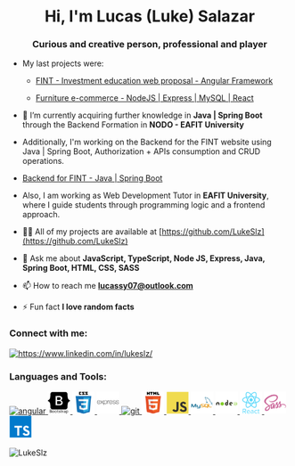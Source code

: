 <h1 align="center">Hi, I'm Lucas (Luke) Salazar</h1>
<h3 align="center">Curious and creative person, professional and player</h3>


- My last projects were:

  - [FINT - Investment education web proposal - Angular Framework](https://github.com/LukeSlz/FINT)

  - [Furniture e-commerce - NodeJS | Express | MySQL | React](https://github.com/Zokam-LS/Grupo_1_Luxer)

- 🌱 I’m currently acquiring further knowledge in  **Java | Spring Boot** through the Backend Formation in **NODO - EAFIT University**
- Additionally, I'm working on the Backend for the FINT website using Java | Spring Boot, Authorization + APIs consumption and CRUD operations.
-   [Backend for FINT - Java | Spring Boot](https://github.com/LukeSlz/FINT_Backend)

- Also, I am working as Web Development Tutor in  **EAFIT University**, where I guide students through programming logic and a frontend approach.

- 👨‍💻 All of my projects are available at [https://github.com/LukeSlz](https://github.com/LukeSlz)

- 💬 Ask me about **JavaScript, TypeScript, Node JS, Express, Java, Spring Boot, HTML, CSS, SASS**

- 📫 How to reach me **lucassy07@outlook.com**

- ⚡ Fun fact **I love random facts**

<h3 align="left">Connect with me:</h3>
<p align="left">
<a href="https://linkedin.com/in/lukeslz/" target="blank"><img align="center" src="https://raw.githubusercontent.com/rahuldkjain/github-profile-readme-generator/master/src/images/icons/Social/linked-in-alt.svg" alt="https://www.linkedin.com/in/lukeslz/" height="30" width="40" /></a>
</p>

<h3 align="left">Languages and Tools:</h3>
<p align="left"> <a href="https://angular.io" target="_blank" rel="noreferrer"> <img src="https://angular.io/assets/images/logos/angular/angular.svg" alt="angular" width="40" height="40"/> </a> <a href="https://getbootstrap.com" target="_blank" rel="noreferrer"> <img src="https://raw.githubusercontent.com/devicons/devicon/master/icons/bootstrap/bootstrap-plain-wordmark.svg" alt="bootstrap" width="40" height="40"/> </a> <a href="https://www.w3schools.com/css/" target="_blank" rel="noreferrer"> <img src="https://raw.githubusercontent.com/devicons/devicon/master/icons/css3/css3-original-wordmark.svg" alt="css3" width="40" height="40"/> </a> <a href="https://expressjs.com" target="_blank" rel="noreferrer"> <img src="https://raw.githubusercontent.com/devicons/devicon/master/icons/express/express-original-wordmark.svg" alt="express" width="40" height="40"/> </a> <a href="https://git-scm.com/" target="_blank" rel="noreferrer"> <img src="https://www.vectorlogo.zone/logos/git-scm/git-scm-icon.svg" alt="git" width="40" height="40"/> </a> <a href="https://www.w3.org/html/" target="_blank" rel="noreferrer"> <img src="https://raw.githubusercontent.com/devicons/devicon/master/icons/html5/html5-original-wordmark.svg" alt="html5" width="40" height="40"/> </a> <a href="https://developer.mozilla.org/en-US/docs/Web/JavaScript" target="_blank" rel="noreferrer"> <img src="https://raw.githubusercontent.com/devicons/devicon/master/icons/javascript/javascript-original.svg" alt="javascript" width="40" height="40"/> </a> <a href="https://www.mysql.com/" target="_blank" rel="noreferrer"> <img src="https://raw.githubusercontent.com/devicons/devicon/master/icons/mysql/mysql-original-wordmark.svg" alt="mysql" width="40" height="40"/> </a> <a href="https://nodejs.org" target="_blank" rel="noreferrer"> <img src="https://raw.githubusercontent.com/devicons/devicon/master/icons/nodejs/nodejs-original-wordmark.svg" alt="nodejs" width="40" height="40"/> </a> <a href="https://reactjs.org/" target="_blank" rel="noreferrer"> <img src="https://raw.githubusercontent.com/devicons/devicon/master/icons/react/react-original-wordmark.svg" alt="react" width="40" height="40"/> </a> <a href="https://sass-lang.com" target="_blank" rel="noreferrer"> <img src="https://raw.githubusercontent.com/devicons/devicon/master/icons/sass/sass-original.svg" alt="sass" width="40" height="40"/> </a> <a href="https://www.typescriptlang.org/" target="_blank" rel="noreferrer"> <img src="https://raw.githubusercontent.com/devicons/devicon/master/icons/typescript/typescript-original.svg" alt="typescript" width="40" height="40"/> </a> </p>

<p><img align="center" src="https://github-readme-stats.vercel.app/api/top-langs?username=LukeSlz&show_icons=true&locale=en&layout=compact" alt="LukeSlz" /></p>

